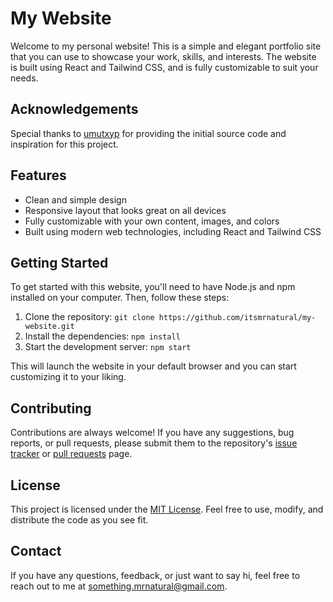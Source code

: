 # My Website

Welcome to my personal website! This is a simple and elegant portfolio site that you can use to showcase your work, skills, and interests. The website is built using React and Tailwind CSS, and is fully customizable to suit your needs.

## Acknowledgements

Special thanks to [umutxyp](https://github.com/umutxyp) for providing the initial source code and inspiration for this project.

## Features

- Clean and simple design
- Responsive layout that looks great on all devices
- Fully customizable with your own content, images, and colors
- Built using modern web technologies, including React and Tailwind CSS

## Getting Started

To get started with this website, you'll need to have Node.js and npm installed on your computer. Then, follow these steps:

1. Clone the repository: `git clone https://github.com/itsmrnatural/my-website.git`
2. Install the dependencies: `npm install`
3. Start the development server: `npm start`

This will launch the website in your default browser and you can start customizing it to your liking.

## Contributing

Contributions are always welcome! If you have any suggestions, bug reports, or pull requests, please submit them to the repository's [issue tracker](/issues) or [pull requests](/pulls) page.

## License

This project is licensed under the [MIT License](/LICENSE.md). Feel free to use, modify, and distribute the code as you see fit.

## Contact

If you have any questions, feedback, or just want to say hi, feel free to reach out to me at [something.mrnatural@gmail.com](mailto:something.mrnatural@gmail.com).
